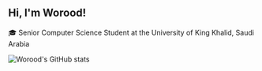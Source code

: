 ## Hi, I'm Worood!

🎓 Senior Computer Science Student at the University of King Khalid, Saudi Arabia<br/>



![Worood's GitHub stats](https://github-readme-stats.vercel.app/api?username=Worood11&count_privat=true&show_icons=true&theme=radical&hide_rank=false)

